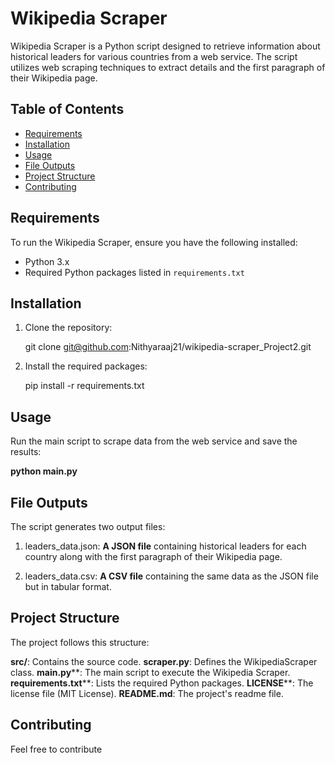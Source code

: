 # Wikipedia Scraper

Wikipedia Scraper is a Python script designed to retrieve information about historical leaders for various countries from a web service. The script utilizes web scraping techniques to extract details and the first paragraph of their Wikipedia page.

## Table of Contents

- [Requirements](#requirements)
- [Installation](#installation)
- [Usage](#usage)
- [File Outputs](#file-outputs)
- [Project Structure](#project-structure)
- [Contributing](#contributing)


## Requirements

To run the Wikipedia Scraper, ensure you have the following installed:

- Python 3.x
- Required Python packages listed in `requirements.txt`

## Installation

1. Clone the repository:

    
    git clone git@github.com:Nithyaraaj21/wikipedia-scraper_Project2.git
   

2. Install the required packages:

    
    pip install -r requirements.txt
    

## Usage

Run the main script to scrape data from the web service and save the results:


**python main.py**


## File Outputs
The script generates two output files:

1. leaders_data.json: **A JSON file** containing  historical leaders for each country along with the first paragraph of their Wikipedia page.

2. leaders_data.csv: **A CSV file** containing the same data as the JSON file but in tabular format.

## Project Structure
The project follows this structure:

**src/**: Contains the source code.
**scraper.py**: Defines the WikipediaScraper class.
**main.py****: The main script to execute the Wikipedia Scraper.
**requirements.txt****: Lists the required Python packages.
**LICENSE****: The license file (MIT License).
**README.md**: The project's readme file.

## Contributing

Feel free to contribute
